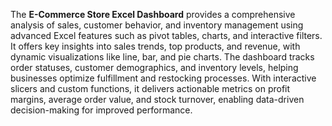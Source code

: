 The **E-Commerce Store Excel Dashboard** provides a comprehensive analysis of sales, customer behavior, and inventory management using advanced Excel features such as pivot tables, charts, and interactive filters. It offers key insights into sales trends, top products, and revenue, with dynamic visualizations like line, bar, and pie charts. The dashboard tracks order statuses, customer demographics, and inventory levels, helping businesses optimize fulfillment and restocking processes. With interactive slicers and custom functions, it delivers actionable metrics on profit margins, average order value, and stock turnover, enabling data-driven decision-making for improved performance.

